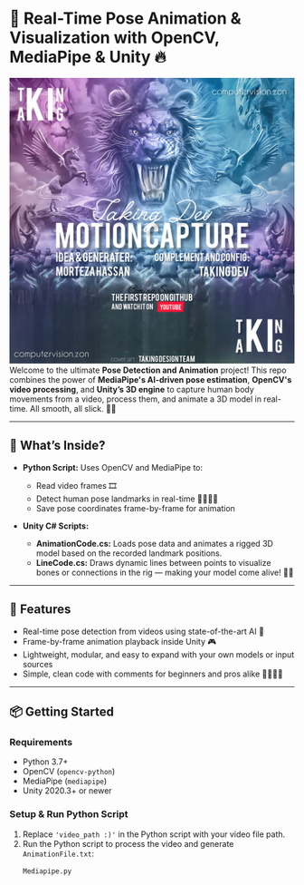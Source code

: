 # 🎥 Real-Time Pose Animation & Visualization with OpenCV, MediaPipe & Unity 🔥
![My Image](myimage.jpg)
Welcome to the ultimate **Pose Detection and Animation** project! This repo combines the power of **MediaPipe's AI-driven pose estimation**, **OpenCV's video processing**, and **Unity’s 3D engine** to capture human body movements from a video, process them, and animate a 3D model in real-time. All smooth, all slick. 💪✨

---

## 🚀 What’s Inside?

- **Python Script:** Uses OpenCV and MediaPipe to:
  - Read video frames 🎞️
  - Detect human pose landmarks in real-time 🧍‍♂️🧍‍♀️
  - Save pose coordinates frame-by-frame for animation
  
- **Unity C# Scripts:**
  - **AnimationCode.cs:** Loads pose data and animates a rigged 3D model based on the recorded landmark positions.
  - **LineCode.cs:** Draws dynamic lines between points to visualize bones or connections in the rig — making your model come alive! 🦴✨

---

## 🎯 Features

- Real-time pose detection from videos using state-of-the-art AI 🤖
- Frame-by-frame animation playback inside Unity 🎮
- Lightweight, modular, and easy to expand with your own models or input sources
- Simple, clean code with comments for beginners and pros alike 👨‍💻👩‍💻

---

## 📦 Getting Started

### Requirements

- Python 3.7+
- OpenCV (`opencv-python`)
- MediaPipe (`mediapipe`)
- Unity 2020.3+ or newer

### Setup & Run Python Script

1. Replace `'video_path :)'` in the Python script with your video file path.
2. Run the Python script to process the video and generate `AnimationFile.txt`:
   ```bash
   Mediapipe.py
